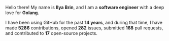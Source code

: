 Hello there! My name is **Ilya Brin**, and I am a **software engineer** with a deep love for **Golang**.

I have been using GitHub for the past **14 years**, and during that time, I have made **5286** contributions, opened **282** issues, submitted **168** pull requests, and contributed to **17** open-source projects.

